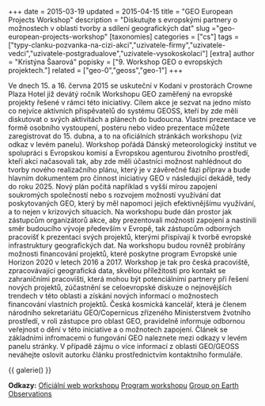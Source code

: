 +++
date = 2015-03-19
updated = 2015-04-15
title = "GEO European Projects Workshop"
description = "Diskutujte s evropskými partnery o možnostech v oblasti tvorby a sdílení geografických dat"
slug ="geo-european-projects-workshop"
[taxonomies]
categories = ["cs"]
tags = ["typy-clanku-pozvanka-na-cizi-akci","uzivatele-firmy","uzivatele-vedci","uzivatele-postgradualove","uzivatele-vysokoskolaci"]
[extra]
author = "Kristýna Šaarová"
popisky = ["9. Workshop GEO o evropských projektech."]
related = ["geo-0","geoss","geo-1"]
+++

Ve dnech 15. a 16. června 2015 se uskuteční v Kodani v prostorách Crowne Plaza Hotel již devátý ročník Workshopu GEO zaměřený na evropské projekty řešené v rámci této iniciativy. Cílem akce je sezvat na jedno místo co nejvíce aktivních přispěvatelů do systému GEOSS, kteří by zde měli diskutovat o svých aktivitách a plánech do budoucna. Vlastní prezentace ve formě osobního vystoupení, posteru nebo video prezentace můžete zaregistrovat do 15. dubna, a to na oficiálních stránkách workshopu (viz odkaz v levém panelu). Workshop pořádá Dánský meteorologický institut ve spolupráci s Evropskou komisí a Evropskou agenturou životního prostředí, kteří akci načasovali tak, aby zde měli účastníci možnost nahlédnout do tvorby nového realizačního plánu, který je v závěrečné fázi příprav a bude hlavním dokumentem pro činnost iniciativy GEO v následující dekádě, tedy do roku 2025. Nový plán počítá například s vyšší mírou zapojení soukromých společností nebo s rozvojem možností využívání dat poskytovaných GEO, který by měl napomoci jejich efektivnějšímu využívání, a to nejen v krizových situacích. Na workshopu bude dán prostor jak zástupcům organizátorů akce, aby prezentovali možnosti zapojení a nastínili směr budoucího vývoje především v Evropě, tak zástupcům odborných pracovišť k prezentaci svých projektů, kterými přispívají k tvorbě evropské infrastruktury geografických dat. Na workshopu budou rovněž probírány možnosti financování projektů, které poskytne program Evropské unie Horizon 2020 v letech 2016 a 2017. Workshop je tak pro česká pracoviště, zpracovávající geografická data, skvělou příležitostí pro kontakt se zahraničními pracovišti, která mohou být potenciálními partnery při řešení nových projektů, zúčastnění se celoevropské diskuze o nejnovějších trendech v této oblasti a získání nových informací o možnostech financování vlastních projektů. Česká kosmická kancelář, která je členem národního sekretariátu GEO/Copernicus zřízeného Ministerstvem žvotního prostředí, v roli zástupce pro oblast GEO, pravidelně informuje odbornou veřejnost o dění v této iniciative a o možnotech zapojení. Článek se základními infromacemi o fungování GEO naleznete mezi odkazy v levém panelu stránky. V případě zájmu o více informací z oblasti GEO/GEOSS neváhejte oslovit autorku článku prostřednictvím kontaktního formuláře.

{{ galerie() }}

**Odkazy:**
[Oficiální web workshopu]
[Program workshopu]
[Group on Earth Observations]

[Oficiální web workshopu]: http://geo.pbe.eea.europa.eu/
[Program workshopu]: http://geo.pbe.eea.europa.eu/library/9th-geo/agenda
[Group on Earth Observations]: http://www.earthobservations.org/
